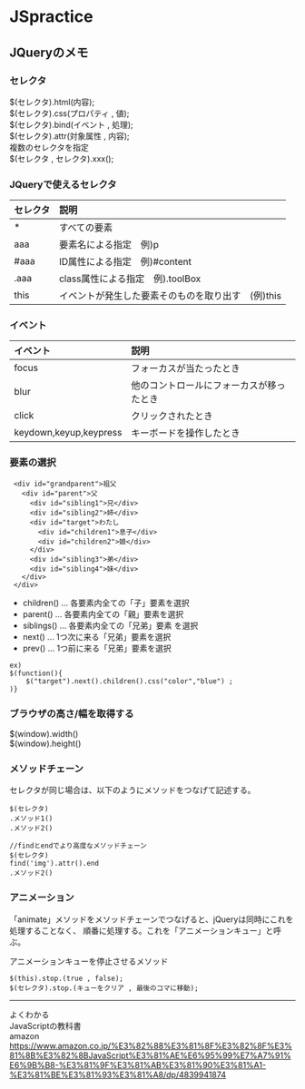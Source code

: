 # JSpractice
<!-- JavaScript practice -->

## JQueryのメモ  

### セレクタ
$(セレクタ).html(内容);  
$(セレクタ).css(プロパティ , 値);  
$(セレクタ).bind(イベント , 処理);  
$(セレクタ).attr(対象属性 , 内容);  
複数のセレクタを指定   
$(セレクタ , セレクタ).xxx();  


### JQueryで使えるセレクタ 
|セレクタ|説明|
|:--|:--|
|*|すべての要素|
|aaa|要素名による指定　例)p|
|#aaa|ID属性による指定　例)#content|
|.aaa|class属性による指定　例).toolBox|
|this|イベントが発生した要素そのものを取り出す　(例)this|
  
 ### イベント
 |イベント|説明|
 |:--|:--|
 |focus|フォーカスが当たったとき|
 |blur|他のコントロールにフォーカスが移ったとき|
 |click|クリックされたとき|
 |keydown,keyup,keypress|キーボードを操作したとき|


 ### 要素の選択
```
 <div id="grandparent">祖父
   <div id="parent">父
     <div id="sibling1">兄</div>
     <div id="sibling2">姉</div>
     <div id="target">わたし
       <div id="children1">息子</div>
       <div id="children2">娘</div>
     </div>
     <div id="sibling3">弟</div>
     <div id="sibling4">妹</div>
   </div>
 </div>
```
- children() ... 各要素内全ての「子」要素を選択  
- parent() ... 各要素内全ての「親」要素を選択  
- siblings() ... 各要素内全ての「兄弟」要素 を選択  
- next() ... 1つ次に来る「兄弟」要素を選択  
- prev() ... 1つ前に来る「兄弟」要素を選択  

```
ex)
$(function(){
    $("target").next().children().css("color","blue") ;
)}
```
  
### ブラウザの高さ/幅を取得する
$(window).width()  
$(window).height()

### メソッドチェーン   
セレクタが同じ場合は、以下のようにメソッドをつなげて記述する。   
```
$(セレクタ)
.メソッド1()
.メソッド2()

//findとendでより高度なメソッドチェーン
$(セレクタ)
find('img').attr().end
.メソッド2()
```

### アニメーション
「animate」メソッドをメソッドチェーンでつなげると、jQueryは同時にこれを処理することなく、
順番に処理する。これを「アニメーションキュー」と呼ぶ。
  
アニメーションキューを停止させるメソッド  
```
$(this).stop.(true , false);
$(セレクタ).stop.(キューをクリア , 最後のコマに移動);
```

---
よくわかる  
JavaScriptの教科書  
amazon  
https://www.amazon.co.jp/%E3%82%88%E3%81%8F%E3%82%8F%E3%81%8B%E3%82%8BJavaScript%E3%81%AE%E6%95%99%E7%A7%91%E6%9B%B8-%E3%81%9F%E3%81%AB%E3%81%90%E3%81%A1-%E3%81%BE%E3%81%93%E3%81%A8/dp/4839941874


